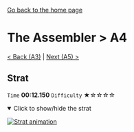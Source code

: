 [Go back to the home page](https://github.com/Doublevil/scbspeedrun)

# The Assembler > A4

[< Back (A3)](https://github.com/Doublevil/scbspeedrun/blob/main/levels/A/A3.md) | [Next (A5) >](https://github.com/Doublevil/scbspeedrun/blob/main/levels/A/A5.md)

## Strat

`Time` **00:12.150** `Difficulty` ★☆☆☆☆
<details open>
  <summary>Click to show/hide the strat</summary>

  [![Strat animation](https://github.com/Doublevil/scbspeedrun/blob/main/media/levels/A/A4_Strat.webp)](https://github.com/Doublevil/scbspeedrun/blob/main/media/levels/A/A4_Strat.mp4)
</details>
